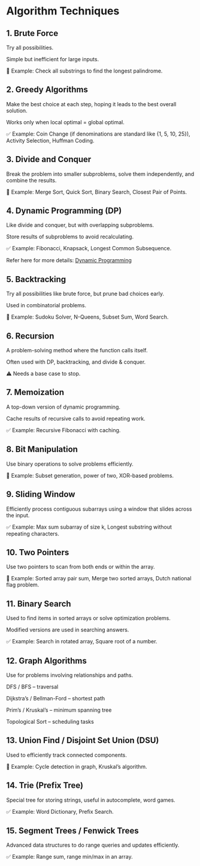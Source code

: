 # Algorithm Techniques

## 1. Brute Force
Try all possibilities.

Simple but inefficient for large inputs.

🔧 Example: Check all substrings to find the longest palindrome.

## 2. Greedy Algorithms
Make the best choice at each step, hoping it leads to the best overall solution.

Works only when local optimal = global optimal.

✅ Example: Coin Change (if denominations are standard like {1, 5, 10, 25}), Activity Selection, Huffman Coding.

## 3. Divide and Conquer
Break the problem into smaller subproblems, solve them independently, and combine the results.

📌 Example: Merge Sort, Quick Sort, Binary Search, Closest Pair of Points.

## 4. Dynamic Programming (DP)
Like divide and conquer, but with overlapping subproblems.

Store results of subproblems to avoid recalculating.

✅ Example: Fibonacci, Knapsack, Longest Common Subsequence.

Refer here for more details: [Dynamic Programming](src/main/java/com/algo/dynamicProgramming/README.md)

## 5. Backtracking
Try all possibilities like brute force, but prune bad choices early.

Used in combinatorial problems.

📌 Example: Sudoku Solver, N-Queens, Subset Sum, Word Search.

## 6. Recursion
A problem-solving method where the function calls itself.

Often used with DP, backtracking, and divide & conquer.

⚠️ Needs a base case to stop.

## 7. Memoization
A top-down version of dynamic programming.

Cache results of recursive calls to avoid repeating work.

✅ Example: Recursive Fibonacci with caching.

## 8. Bit Manipulation
Use binary operations to solve problems efficiently.

📌 Example: Subset generation, power of two, XOR-based problems.

## 9. Sliding Window
Efficiently process contiguous subarrays using a window that slides across the input.

✅ Example: Max sum subarray of size k, Longest substring without repeating characters.

## 10. Two Pointers
Use two pointers to scan from both ends or within the array.

📌 Example: Sorted array pair sum, Merge two sorted arrays, Dutch national flag problem.

## 11. Binary Search
Used to find items in sorted arrays or solve optimization problems.

Modified versions are used in searching answers.

✅ Example: Search in rotated array, Square root of a number.

## 12. Graph Algorithms
Use for problems involving relationships and paths.

DFS / BFS – traversal

Dijkstra’s / Bellman-Ford – shortest path

Prim’s / Kruskal’s – minimum spanning tree

Topological Sort – scheduling tasks

## 13. Union Find / Disjoint Set Union (DSU)
Used to efficiently track connected components.

📌 Example: Cycle detection in graph, Kruskal’s algorithm.

## 14. Trie (Prefix Tree)
Special tree for storing strings, useful in autocomplete, word games.

✅ Example: Word Dictionary, Prefix Search.

## 15. Segment Trees / Fenwick Trees
Advanced data structures to do range queries and updates efficiently.

✅ Example: Range sum, range min/max in an array.
